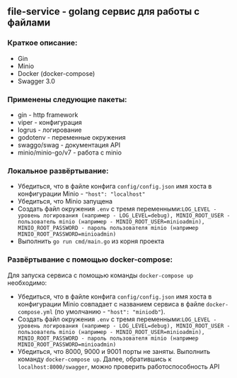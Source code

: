 ## file-service - golang сервис для работы с файлами

### Краткое описание:

- Gin
- Minio
- Docker (docker-compose)
- Swagger 3.0

### Применены следующие пакеты:

- gin - http framework
- viper - конфигурация
- logrus - логирование
- godotenv - переменные окружения
- swaggo/swag - документация API
- minio/minio-go/v7 - работа с minio

### Локальное развёртывание:

- Убедиться, что в файле конфига `config/config.json` имя хоста в конфигурации Minio - `"host": "localhost"`
- Убедиться, что Minio запущена
- Создать файл окружения `.env` с тремя переменными:`LOG_LEVEL - уровень логирования (например - LOG_LEVEL=debug), MINIO_ROOT_USER - пользователь minio (например - MINIO_ROOT_USER=minioadmin), MINIO_ROOT_PASSWORD - пароль пользователя minio (например MINIO_ROOT_PASSWORD=minioadmin)`
- Выполнить `go run cmd/main.go` из корня проекта

### Развёртывание с помощью docker-compose:

Для запуска сервиса с помощью команды `docker-compose up` необходимо:
- Убедиться, что в файле конфига `config/config.json` имя хоста в конфигурации Minio совпадает с названием сервиса в файле `docker-compose.yml` (по умолчанию - `"host": "miniodb"`).
- Создать файл окружения `.env` с тремя переменными:`LOG_LEVEL - уровень логирования (например - LOG_LEVEL=debug), MINIO_ROOT_USER - пользователь minio (например - MINIO_ROOT_USER=minioadmin), MINIO_ROOT_PASSWORD - пароль пользователя minio (например MINIO_ROOT_PASSWORD=minioadmin)`
- Убедиться, что 8000, 9000 и 9001 порты не заняты.
Выполнить команду `docker-compose up`.
Далее, обратившись к `localhost:8000/swagger`, можно проверить работоспособность API
